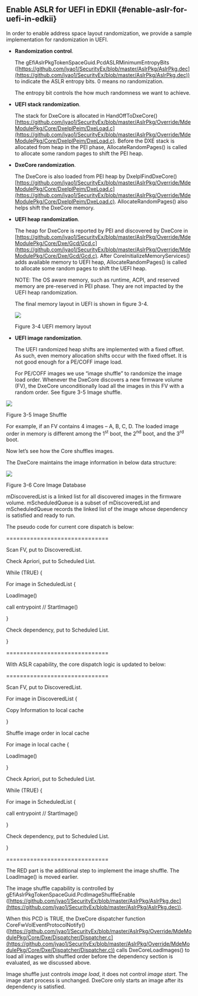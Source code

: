 <!--- @file
 Address Space Layout Randomization file: Enable ASLR for UEFI in EDKII

  Copyright (c) 2018, Intel Corporation. All rights reserved.<BR>

  Redistribution and use in source (original document form) and 'compiled'
  forms (converted to PDF, epub, HTML and other formats) with or without
  modification, are permitted provided that the following conditions are met:

  1) Redistributions of source code (original document form) must retain the
     above copyright notice, this list of conditions and the following
     disclaimer as the first lines of this file unmodified.

  2) Redistributions in compiled form (transformed to other DTDs, converted to
     PDF, epub, HTML and other formats) must reproduce the above copyright
     notice, this list of conditions and the following disclaimer in the
     documentation and/or other materials provided with the distribution.

  THIS DOCUMENTATION IS PROVIDED BY TIANOCORE PROJECT "AS IS" AND ANY EXPRESS OR
  IMPLIED WARRANTIES, INCLUDING, BUT NOT LIMITED TO, THE IMPLIED WARRANTIES OF
  MERCHANTABILITY AND FITNESS FOR A PARTICULAR PURPOSE ARE DISCLAIMED. IN NO
  EVENT SHALL TIANOCORE PROJECT  BE LIABLE FOR ANY DIRECT, INDIRECT, INCIDENTAL,
  SPECIAL, EXEMPLARY, OR CONSEQUENTIAL DAMAGES (INCLUDING, BUT NOT LIMITED TO,
  PROCUREMENT OF SUBSTITUTE GOODS OR SERVICES; LOSS OF USE, DATA, OR PROFITS;
  OR BUSINESS INTERRUPTION) HOWEVER CAUSED AND ON ANY THEORY OF LIABILITY,
  WHETHER IN CONTRACT, STRICT LIABILITY, OR TORT (INCLUDING NEGLIGENCE OR
  OTHERWISE) ARISING IN ANY WAY OUT OF THE USE OF THIS DOCUMENTATION, EVEN IF
  ADVISED OF THE POSSIBILITY OF SUCH DAMAGE.

-->
## Enable ASLR for UEFI in EDKII {#enable-aslr-for-uefi-in-edkii}

In order to enable address space layout randomization, we provide a sample implementation for randomization in UEFI.

*   **Randomization control**.

    The gEfiAslrPkgTokenSpaceGuid.PcdASLRMinimumEntropyBits ([https://github.com/jyao1/SecurityEx/blob/master/AslrPkg/AslrPkg.dec](https://github.com/jyao1/SecurityEx/blob/master/AslrPkg/AslrPkg.dec)) to indicate the ASLR entropy bits. 0 means no randomization.

    The entropy bit controls the how much randomness we want to achieve.

*   **UEFI stack randomization**.

    The stack for DxeCore is allocated in HandOffToDxeCore() [https://github.com/jyao1/SecurityEx/blob/master/AslrPkg/Override/MdeModulePkg/Core/DxeIplPeim/DxeLoad.c](https://github.com/jyao1/SecurityEx/blob/master/AslrPkg/Override/MdeModulePkg/Core/DxeIplPeim/DxeLoad.c). Before the DXE stack is allocated from heap in the PEI phase, AllocateRandomPages() is called to allocate some random pages to shift the PEI heap.

*   **DxeCore randomization**.

    The DxeCore is also loaded from PEI heap by DxeIplFindDxeCore() [https://github.com/jyao1/SecurityEx/blob/master/AslrPkg/Override/MdeModulePkg/Core/DxeIplPeim/DxeLoad.c](https://github.com/jyao1/SecurityEx/blob/master/AslrPkg/Override/MdeModulePkg/Core/DxeIplPeim/DxeLoad.c). AllocateRandomPages() also helps shift the DxeCore memory.

*   **UEFI heap randomization**.

    The heap for DxeCore is reported by PEI and discovered by DxeCore in [https://github.com/jyao1/SecurityEx/blob/master/AslrPkg/Override/MdeModulePkg/Core/Dxe/Gcd/Gcd.c](https://github.com/jyao1/SecurityEx/blob/master/AslrPkg/Override/MdeModulePkg/Core/Dxe/Gcd/Gcd.c). After CoreInitializeMemoryServices() adds available memory to UEFI heap, AllocateRandomPages() is called to allocate some random pages to shift the UEFI heap.

    NOTE: The OS aware memory, such as runtime, ACPI, and reserved memory are pre-reserved in PEI phase. They are not impacted by the UEFI heap randomization.

    The final memory layout in UEFI is shown in figure 3-4.

    ![](Mydir/media/image7.png)

    Figure 3-4 UEFI memory layout

*   **UEFI image randomization**.

    The UEFI randomized heap shifts are implemented with a fixed offset. As such, even memory allocation shifts occur with the fixed offset. It is not good enough for a PE/COFF image load.

    For PE/COFF images we use “image shuffle” to randomize the image load order. Whenever the DxeCore discovers a new firmware volume (FV), the DxeCore unconditionally load all the images in this FV with a random order. See figure 3-5 Image shuffle.

![](Mydir/media/image8.png)

Figure 3-5 Image Shuffle

For example, if an FV contains 4 images – A, B, C, D. The loaded image order in memory is different among the 1<sup>st</sup> boot, the 2<sup>nd</sup> boot, and the 3<sup>rd</sup> boot.

Now let’s see how the Core shuffles images.

The DxeCore maintains the image information in below data structure:

![](Mydir/media/image9.png)

Figure 3-6 Core Image Database

mDiscoveredList is a linked list for all discovered images in the firmware volume. mScheduledQueue is a subset of mDiscoveredList and mScheduledQueue records the linked list of the image whose dependency is satisfied and ready to run.

The pseudo code for current core dispatch is below:

==============================

Scan FV, put to DiscoveredList.

Check Apriori, put to Scheduled List.

While (TRUE) {

For image in ScheduledList {

LoadImage()

call entrypoint // StartImage()

}

Check dependency, put to Scheduled List.

}

==============================

With ASLR capability, the core dispatch logic is updated to below:

==============================

Scan FV, put to DiscoveredList.

For image in DiscoveredList {

Copy Information to local cache

}

Shuffle image order in local cache

For image in local cache {

LoadImage()

}

Check Apriori, put to Scheduled List.

While (TRUE) {

For image in ScheduledList {

call entrypoint // StartImage()

}

Check dependency, put to Scheduled List.

}

==============================

The RED part is the additional step to implement the image shuffle. The LoadImage() is moved earlier.

The image shuffle capability is controlled by gEfiAslrPkgTokenSpaceGuid.PcdImageShuffleEnable ([https://github.com/jyao1/SecurityEx/blob/master/AslrPkg/AslrPkg.dec](https://github.com/jyao1/SecurityEx/blob/master/AslrPkg/AslrPkg.dec)).

When this PCD is TRUE, the DxeCore dispatcher function CoreFwVolEventProtocolNotify() ([https://github.com/jyao1/SecurityEx/blob/master/AslrPkg/Override/MdeModulePkg/Core/Dxe/Dispatcher/Dispatcher.c](https://github.com/jyao1/SecurityEx/blob/master/AslrPkg/Override/MdeModulePkg/Core/Dxe/Dispatcher/Dispatcher.c)) calls DxeCoreLoadImages() to load all images with shuffled order before the dependency section is evaluated, as we discussed above.

Image shuffle just controls *image load*, it does not control *image start*. The image start process is unchanged. DxeCore only starts an image after its dependency is satisfied.